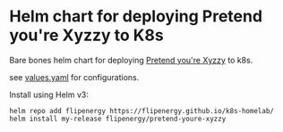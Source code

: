 # Helm chart for deploying Pretend you're Xyzzy to K8s

Bare bones helm chart for deploying [Pretend you're Xyzzy](https://github.com/ajanata/PretendYoureXyzzy) to k8s.

see [values.yaml](pretend-youre-xyzzy/values.yaml) for configurations.

Install using Helm v3:

```
helm repo add flipenergy https://flipenergy.github.io/k8s-homelab/
helm install my-release flipenergy/pretend-youre-xyzzy
```
